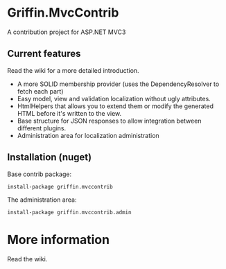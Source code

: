 Griffin.MvcContrib
==================

A contribution project for ASP.NET MVC3

Current features
----------------

Read the wiki for a more detailed introduction.

* A more SOLID membership provider (uses the DependencyResolver to fetch each part)
* Easy model, view and validation localization without ugly attributes.
* HtmlHelpers that allows you to extend them or modify the generated HTML before it's written to the view.
* Base structure for JSON responses to allow integration between different plugins.
* Administration area for localization administration

Installation (nuget)
--------------------

Base contrib package:

    install-package griffin.mvccontrib
	
The administration area:

	install-package griffin.mvccontrib.admin

More information
=================

Read the wiki.